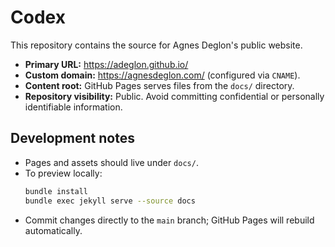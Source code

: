 # Codex

This repository contains the source for Agnes Deglon's public website.

- **Primary URL:** <https://adeglon.github.io/>
- **Custom domain:** <https://agnesdeglon.com/> (configured via `CNAME`).
- **Content root:** GitHub Pages serves files from the `docs/` directory.
- **Repository visibility:** Public. Avoid committing confidential or personally identifiable information.

## Development notes
- Pages and assets should live under `docs/`.
- To preview locally:
  ```bash
  bundle install
  bundle exec jekyll serve --source docs
  ```
- Commit changes directly to the `main` branch; GitHub Pages will rebuild automatically.


